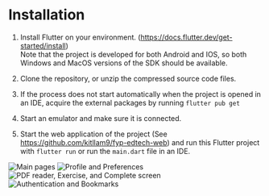 # Installation

1. Install Flutter on your environment. (https://docs.flutter.dev/get-started/install) </br>
   Note that the project is developed for both Android and IOS, so both Windows and MacOS versions of the SDK should be available.

2. Clone the repository, or unzip the compressed source code files.

3. If the process does not start automatically when the project is opened in an IDE, acquire the external packages by running `flutter pub get`

4. Start an emulator and make sure it is connected.

5. Start the web application of the project (See https://github.com/kitllam9/fyp-edtech-web) and run this Flutter project with `flutter run` or run the `main.dart` file in an IDE.

![Main pages](https://imgur.com/6FC4hCA.png)
![Profile and Preferences](https://imgur.com/QAie1He.png)
![PDF reader, Exercise, and Complete screen](https://imgur.com/PmdsqA4.png)
![Authentication and Bookmarks](https://imgur.com/dDUzgZc.png)
